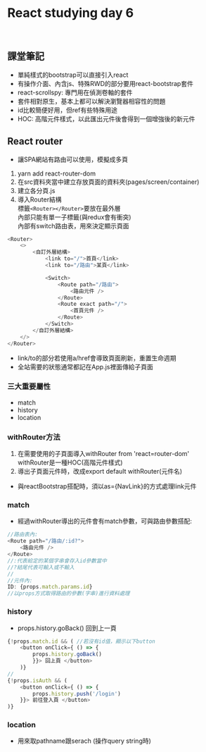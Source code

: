 # React studying day 6
</br>
  
## 課堂筆記  
- 單純樣式的bootstrap可以直接引入react  
- 有操作介面、內含js、特殊RWD的部分要用react-bootstrap套件  
- react-scrollspy: 專門用在偵測卷軸的套件  
- 套件相對原生，基本上都可以解決瀏覽器相容性的問題  
- id比較簡便好用，但ref有些特殊用途  
- HOC: 高階元件樣式，以此匯出元件後會得到一個增強後的新元件

## React router
- 讓SPA網站有路由可以使用，模擬成多頁
1. yarn add react-router-dom
2. 在src資料夾當中建立存放頁面的資料夾(pages/screen/container)  
3. 建立各分頁.js
4. 導入Router結構  
  標籤`<Router></Router>`要放在最外層  
  內部只能有單一子標籤(與redux會有衝突)  
  內部有switch路由表，用來決定顯示頁面
```javascript
<Router>
    <>
        <自訂外層結構>
            <link to="/">首頁</link>
            <link to="/路由">某頁</link>

            <Switch>
                <Route path="/路由">
                    <路由元件 />
                </Route>
                <Route exact path="/">
                    <首頁元件 />
                </Route>
            </Switch>
        </自訂外層結構>
    </>
</Router>
```
- link/to的部分若使用a/href會導致頁面刷新，重置生命週期
- 全站需要的狀態通常都記在App.js裡面傳給子頁面  
### 三大重要屬性
- match
- history
- location
### withRouter方法
1. 在需要使用的子頁面導入withRouter from 'react=router-dom'  
  withRouter是一種HOC(高階元件樣式)
2. 導出子頁面元件時，改成export default withRouter(元件名)
- 與reactBootstrap搭配時，須以as={NavLink}的方式處理link元件
### match
- 經過withRouter導出的元件會有match參數，可與路由參數搭配:  
```javascript
//路由表內:
<Route path="/路由/:id?">
    <路由元件 />
</Route>
//:代表給定的某個字串會存入id參數當中
//?結尾代表可輸入或不輸入
//
//元件內:
ID: {props.match.params.id}
//以props方式取得路由的參數(字串)進行資料處理
```
### history
- props.history.goBack() 回到上一頁
```javascript
{!props.match.id && ( //若沒有id值，顯示以下button
    <button onClick={ () => { 
        props.history.goBack() 
        }}> 回上頁 </button>
    )}
//
{!props.isAuth && (
    <button onClick={ () => { 
        props.history.push('/login') 
    }}> 前往登入頁 </button>
)}
```
### location
- 用來取pathname跟serach (操作query string時)